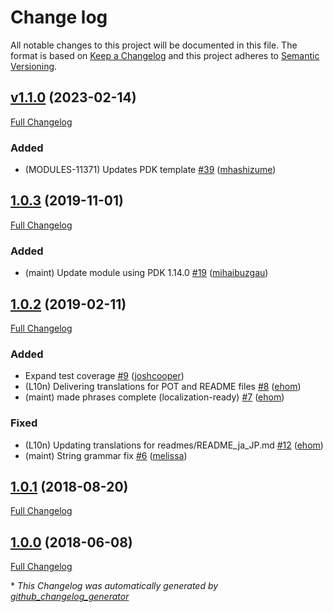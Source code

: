 # Change log

All notable changes to this project will be documented in this file. The format is based on [Keep a Changelog](http://keepachangelog.com/en/1.0.0/) and this project adheres to [Semantic Versioning](http://semver.org).

## [v1.1.0](https://github.com/puppetlabs/puppetlabs-zone_core/tree/v1.1.0) (2023-02-14)

[Full Changelog](https://github.com/puppetlabs/puppetlabs-zone_core/compare/1.0.3...v1.1.0)

### Added

- \(MODULES-11371\) Updates PDK template [\#39](https://github.com/puppetlabs/puppetlabs-zone_core/pull/39) ([mhashizume](https://github.com/mhashizume))

## [1.0.3](https://github.com/puppetlabs/puppetlabs-zone_core/tree/1.0.3) (2019-11-01)

[Full Changelog](https://github.com/puppetlabs/puppetlabs-zone_core/compare/1.0.2...1.0.3)

### Added

- \(maint\) Update module using PDK 1.14.0 [\#19](https://github.com/puppetlabs/puppetlabs-zone_core/pull/19) ([mihaibuzgau](https://github.com/mihaibuzgau))

## [1.0.2](https://github.com/puppetlabs/puppetlabs-zone_core/tree/1.0.2) (2019-02-11)

[Full Changelog](https://github.com/puppetlabs/puppetlabs-zone_core/compare/1.0.1...1.0.2)

### Added

- Expand test coverage [\#9](https://github.com/puppetlabs/puppetlabs-zone_core/pull/9) ([joshcooper](https://github.com/joshcooper))
- \(L10n\) Delivering translations for POT and README files [\#8](https://github.com/puppetlabs/puppetlabs-zone_core/pull/8) ([ehom](https://github.com/ehom))
- \(maint\) made phrases complete \(localization-ready\) [\#7](https://github.com/puppetlabs/puppetlabs-zone_core/pull/7) ([ehom](https://github.com/ehom))

### Fixed

- \(L10n\) Updating translations for readmes/README\_ja\_JP.md [\#12](https://github.com/puppetlabs/puppetlabs-zone_core/pull/12) ([ehom](https://github.com/ehom))
- \(maint\) String grammar fix [\#6](https://github.com/puppetlabs/puppetlabs-zone_core/pull/6) ([melissa](https://github.com/melissa))

## [1.0.1](https://github.com/puppetlabs/puppetlabs-zone_core/tree/1.0.1) (2018-08-20)

[Full Changelog](https://github.com/puppetlabs/puppetlabs-zone_core/compare/1.0.0...1.0.1)

## [1.0.0](https://github.com/puppetlabs/puppetlabs-zone_core/tree/1.0.0) (2018-06-08)

[Full Changelog](https://github.com/puppetlabs/puppetlabs-zone_core/compare/813e905c408b56cead4bc3b41250040df59dad33...1.0.0)



\* *This Changelog was automatically generated by [github_changelog_generator](https://github.com/github-changelog-generator/github-changelog-generator)*
